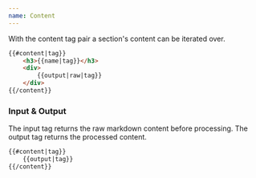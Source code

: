 ```yaml
---
name: Content
---
```


With the content tag pair a section's content can be iterated over.

```html
{{#content|tag}}
	<h3>{{name|tag}}</h3>
	<div>
		{{output|raw|tag}}
	</div>
{{/content}}
```

### Input &amp; Output

The input tag returns the raw markdown content before processing. The output tag returns the processed content.

```html
{{#content|tag}}
	{{output|tag}}
{{/content}}
```